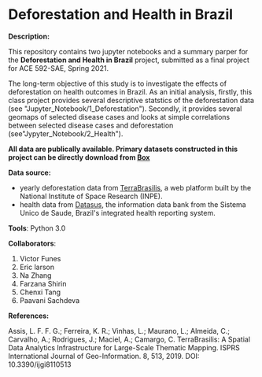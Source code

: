 # Deforestation and Health in Brazil

**Description:** 

This repository contains two jupyter notebooks and a summary parper for the **Deforestation and Health in Brazil** project, submitted as a final project for ACE 592-SAE, Spring 2021. 

The long-term objective of this study is to investigate the effects of deforestation on health outcomes in Brazil. As an initial analysis, firstly, this class project provides several descriptive statstics of the deforestation data (see "Jupyter_Notebook/1_Deforestation"). Secondly, it provides several geomaps of selected disease cases and looks at simple correlations between selected disease cases and deforestation (see"Jypyter_Notebook/2_Health"). 

**All data are publically available. Primary datasets constructed in this project can be directly download from [Box](https://uofi.box.com/v/deforestation)**

**Data source:** 
- yearly deforestation data from [TerraBrasilis](http://terrabrasilis.dpi.inpe.br/), a web platform built by the National Institute of Space Research (INPE). 
- health data from [Datasus](http://datasus1.saude.gov.br/), the information data bank from the Sistema Unico de Saude, Brazil's integrated health reporting system.  

**Tools**: Python 3.0

**Collaborators**:
1. Victor Funes
2. Eric larson
3. Na Zhang
4. Farzana Shirin
5. Chenxi Tang
6. Paavani Sachdeva

**References:**

Assis, L. F. F. G.; Ferreira, K. R.; Vinhas, L.; Maurano, L.; Almeida, C.; Carvalho, A.; Rodrigues, J.; Maciel, A.; Camargo, C. TerraBrasilis: A Spatial Data Analytics Infrastructure for Large-Scale Thematic Mapping. ISPRS International Journal of Geo-Information. 8, 513, 2019. DOI: 10.3390/ijgi8110513
